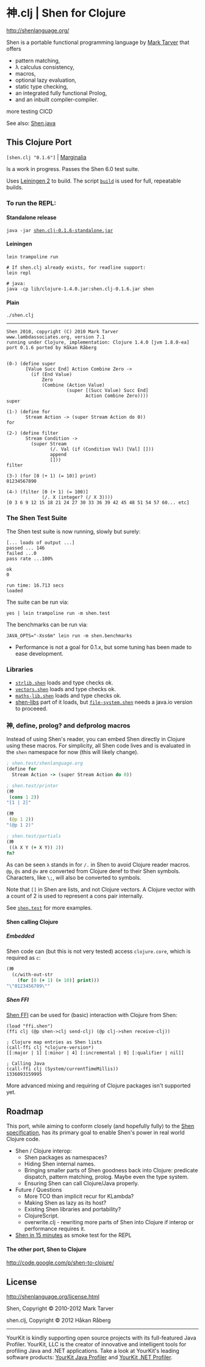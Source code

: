 # 神.clj | Shen for Clojure

http://shenlanguage.org/

Shen is a portable functional programming language by [Mark Tarver](http://www.lambdassociates.org/) that offers

* pattern matching,
* λ calculus consistency,
* macros,
* optional lazy evaluation,
* static type checking,
* an integrated fully functional Prolog,
* and an inbuilt compiler-compiler.

more testing CICD


See also: [Shen.java](https://github.com/hraberg/Shen.java)


## This Clojure Port

`[shen.clj "0.1.6"]` | [Marginalia](http://ghettojedi.org/shen.clj/)

Is a work in progress. Passes the Shen 6.0 test suite.


Uses [Leiningen 2](https://github.com/technomancy/leiningen) to build.
The script [`build`](https://github.com/hraberg/shen.clj/blob/master/build) is used for full, repeatable builds.


### To run the REPL:

#### Standalone release

`java -jar `[`shen.clj-0.1.6-standalone.jar`](https://github.com/downloads/hraberg/shen.clj/shen.clj-0.1.6-standalone.jar)


#### Leiningen

    lein trampoline run

    # If shen.clj already exists, for readline support:
    lein repl

    # java:
    java -cp lib/clojure-1.4.0.jar:shen.clj-0.1.6.jar shen


#### Plain

    ./shen.clj

---

    Shen 2010, copyright (C) 2010 Mark Tarver
    www.lambdassociates.org, version 7.1
    running under Clojure, implementation: Clojure 1.4.0 [jvm 1.8.0-ea]
    port 0.1.6 ported by Håkan Råberg


    (0-) (define super
           [Value Succ End] Action Combine Zero ->
             (if (End Value)
                 Zero
                 (Combine (Action Value)
                          (super [(Succ Value) Succ End]
                                 Action Combine Zero))))
    super

    (1-) (define for
           Stream Action -> (super Stream Action do 0))
    for

    (2-) (define filter
           Stream Condition ->
             (super Stream
                    (/. Val (if (Condition Val) [Val] []))
                    append
                    []))
    filter

    (3-) (for [0 (+ 1) (= 10)] print)
    01234567890

    (4-) (filter [0 (+ 1) (= 100)]
                 (/. X (integer? (/ X 3))))
    [0 3 6 9 12 15 18 21 24 27 30 33 36 39 42 45 48 51 54 57 60... etc]


### The Shen Test Suite

The Shen test suite is now running, slowly but surely:

    [... loads of output ...]
    passed ... 146
    failed ...0
    pass rate ...100%

    ok
    0

    run time: 16.713 secs
    loaded

The suite can be run via:

    yes | lein trampoline run -m shen.test


The benchmarks can be run via:

    JAVA_OPTS="-Xss6m" lein run -m shen.benchmarks


* Performance is not a goal for 0.1.x, but some tuning has been made to ease development.

### Libraries

* [`strlib.shen`](http://www.shenlanguage.org/library.html) loads and type checks ok.
* [`vectors.shen`](http://www.shenlanguage.org/library.html) loads and type checks ok.
* [`maths-lib.shen`](http://www.shenlanguage.org/library.html) loads and type checks ok.
* [shen-libs](https://github.com/vasil-sd/shen-libs) part of it loads, but [`file-system.shen`](https://github.com/vasil-sd/shen-libs/blob/master/file-system/file-system.shen) needs a java.io version to proceeed.


### 神, define, prolog? and defprolog macros

Instead of using Shen's reader, you can embed Shen directly in Clojure using these macros.
For simplicity, all Shen code lives and is evaluated in the `shen` namespace for now (this will likely change).

```clojure
; shen.test/shenlanguage.org
(define for
  Stream Action -> (super Stream Action do 0))

; shen.test/printer
(神
 (cons 1 2))
"[1 | 2]"

(神
 (@p 1 2))
"(@p 1 2)"

; shen.test/partials
(神
 ((λ X Y (+ X Y)) 2))
fn?
```

As can be seen `λ` stands in for `/.` in Shen to avoid Clojure reader macros.
`@p`, `@s` and `@v` are converted from Clojure deref to their Shen symbols.
Characters, like `\;`, will also be converted to symbols.

Note that `[]` in Shen are lists, and not Clojure vectors. A Clojure vector with a count of 2 is used to represent a cons pair internally.

See [`shen.test`](https://github.com/hraberg/shen.clj/blob/master/test/shen/test.clj) for more examples.


#### Shen calling Clojure

##### Embedded

Shen code can (but this is not very tested) access `clojure.core`, which is required as `c`:

```clojure
(神
  (c/with-out-str
    (for [0 (+ 1) (= 10)] print)))
"\"0123456789\""
```

##### Shen FFI

[Shen FFI](http://www.shenlanguage.org/library.html) can be used for (basic) interaction with Clojure from Shen:

    (load "ffi.shen")
    (ffi clj (@p shen->clj send-clj) (@p clj->shen receive-clj))

    ; Clojure map entries as Shen lists
    (call-ffi clj *clojure-version*)
    [[:major | 1] [:minor | 4] [:incremental | 0] [:qualifier | nil]]

    ; Calling Java
    (call-ffi clj (System/currentTimeMillis))
    1336093159995


More advanced mixing and requiring of Clojure packages isn't supported yet.


## Roadmap

This port, while aiming to conform closely (and hopefully fully) to the [Shen specification](http://shenlanguage.org/Documentation/shendoc.htm), has its primary goal to enable Shen's power in real world Clojure code.

* Shen / Clojure interop:
  * Shen packages as namespaces?
  * Hiding Shen internal names.
  * Bringing smaller parts of Shen goodness back into Clojure: predicate dispatch, pattern matching, prolog. Maybe even the type system.
  * Ensuring Shen can call Clojure/Java properly.
* Future / Questions
  * More TCO than implicit recur for KLambda?
  * Making Shen as lazy as its host?
  * Existing Shen libraries and portability?
  * ClojureScript.
  * overwrite.clj - rewriting more parts of Shen into Clojure if interop or performance requires it.
* [Shen in 15 minutes](http://www.shenlanguage.org/learn-shen/tutorials/shen_in_15mins.html#shen-in-15mins) as smoke test for the REPL


#### The other port, Shen to Clojure

http://code.google.com/p/shen-to-clojure/

## License

http://shenlanguage.org/license.html

Shen, Copyright © 2010-2012 Mark Tarver

shen.clj, Copyright © 2012 Håkan Råberg

---
YourKit is kindly supporting open source projects with its full-featured Java Profiler.
YourKit, LLC is the creator of innovative and intelligent tools for profiling
Java and .NET applications. Take a look at YourKit's leading software products:
<a href="http://www.yourkit.com/java/profiler/index.jsp">YourKit Java Profiler</a> and
<a href="http://www.yourkit.com/.net/profiler/index.jsp">YourKit .NET Profiler</a>.
